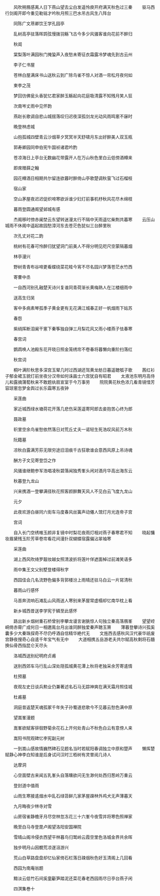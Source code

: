 <!-- { "loadSidebar": true } -->
　　风吹朔鴈感离人日下燕山望去尘白发遥怜庾开府满天秋色过三秦
　　驱马西行剑阁开即今重见勒铭才吟秋月照三巴水吊古风生八阵台

　　同陈广文荩卿饮王学孔园亭

　　乱树高亭驻落晖鹍弦慢拨羽觞飞古今多少风骚客谁向花前不醉归

　　秋闺

　　棠梨落叶满园秋门掩蛩声入夜愁未寄征衣霜露冷梦魂先到古云州

　　李子仁书屋

　　苍林白屋满床书山送秋云到广除鸟雀不惊人对酒一帘松月夜何如

　　柬李之茂

　　梦回彷佛瓮头香犹忆君家醉玉觞起向花庭吸清露不知残月笑人狂

　　次南岑丈雨中见怀韵

　　燕赵长歌调自悲山城揺落叹归迟夜深孤剑龙光动风雨鸣窻不寐时

　　晩登林虑城

　　山抱孤城四壁青云沙烟草夕冥冥半天舒啸月东出好醉美人双玉瓶

　　郭寿卿园同申伯宪牛国祯诸君吟酌

　　苍凉海日上亭台无数幽花带露开人在万山秋色里白云低傍酒樽来

　　即席赠薛之翰

　　园花樽酒日相期共尔留连欲暮时醉倚山亭歌楚调秋萤飞过石榴枝

　　宿山家

　　空山茅屋夜迟迟促织啼寒欲诉谁少妇灯前事机杼秋风花尽木绵枝

　　暮雨登圆通阁望邺城有感

　　杰阁移时傍赤阑埜云东望转迷漫太行不隔中天雨遥忆柴荆共暮寒
　　云压山城雨不休阁中遥起故园愁漳河东去苍茫色犹似三台醉里秋

　　次孔丈对花二韵

　　桃树有花春可怜醉归犹望洞门前美人不得分明见咫尺空蒙隔暮烟

　　林亭漫兴

　　野树青青布谷啼更看蝶绕菜花畦今宵不尽名园兴梦落苍茫水竹西

　　寄曹中丞

　　一自西河别孔融楚天诗兴复谁同青荷渐长黄梅熟人在江楼细雨中

　　送高生归吴

　　客中多病素琴孤季子黄金更有无花满江城春正好一帆烟雨下姑苏

　　春怨

　　紫绡挥断泪阑干窻下秦筝独自弹三月梨花风又雨小楼燕子怯春寒

　　春宫词

　　鹦鹉唤人池殿东花开晓日照金笼绣帘不卷春将暮懒向重阶扫落红

　　秋宫词

　　桐叶满阶秋思多深宫玉辇几时过西湖还驾黄龙舫日暮遥聴瓠子歌
　　茜红衫子郁金裙玉貌灯前坐夜分汉帝如何诛画士六宫犹自有昭君
　　太液池东明月高侍儿和露摘蒲萄秋来不敢题纨扇宣室于今万事劳
　　院院黄花秋色浓几看青镜惜芳容琼窻忽梦金舆过长乐霜寒五夜钟

　　采莲曲

　　家近城西绿水塘荷花开落几悲伤采莲遥寄阿郎去妾抱苦心终为郎

　　聂政墓

　　轵里空余鸟雀愁依然落日对荒丘丈夫一诺轻生死浩叹风前万木秋

　　阮籍墓

　　凉秋白露满芳荪无限穷途旧泪痕千古狂歌谁会意西风原上吊诗魂

　　酬方子文见寄登岱之作

　　风骚谁继鲍参军浩唱凌秋碧落闻独秀峯头闲对酒月华高出海东云

　　秋暮登九龙山

　　兴来携酒一登攀满径秋花照客颜醉舞天风人不见白云飞度九龙山

　　元夕

　　此夜欢游白昼同六街车马度春风丝簧声动僊人馆灯月光连帝子宫

　　宫词

　　自入长门空绣帷玉颜非复镜中时梨花夜雨灯相对燕子春寒君不知
　　晓起慵妆眉黛残玉阶芳草卷帘看花间漫扑双蝴蝶宿露偏沾翠袖寒

　　采莲曲

　　湖上西风吹绮罗靓妆越女照清波折将莲叶佯遮面棹过前滩笑语多

　　雨中集王文父别墅登楼得秋字

　　西园佳会几名流野色偏多背郭楼汾上雨晴还驻马白云一片冩清秋

　　暮雨山行感怀

　　马首奔流响石滩乱山风雨送人寒别来茅屋常虚榻却忆南华枕上看

　　新乡城西昔送李学宪于鳞至此感怀

　　路出新乡烟树重石桥曾别李攀龙谩言谢朓惊人句独立秦高落鴈峯
　　望望崆峒倚赤霄广成何日一相邀鳯台月出谁同醉独爱秦声聴玉箫
　　薄暮登攀诗兴孤奚囊多少大秦珠探奇不尽仍呼酒自信精华絶代无
　　文旌西去感秋风汉代豪华祇废宫静夜搜奇心自逺千年宝气有无中
　　大道相携五岳游老夫共尔赋高秋剩将石髓换仙骨西指昆仑天尽头

　　洛城西送别纪明府贞甫

　　送别西郊车马行乱山深处隠孤城黄花潭上秋将老独采余芳寄逺情

　　杜预墓

　　夜观左史日谈兵勲业仍兼著述名石马无踪神爽在满天霜月照佳城

　　杜甫墓

　　洞庭昔返楚天魂孤冢千年失子孙蜀道悲歌今不见暮云愁色满中原

　　望嵩峯漫题

　　嵩峯欲赋客徘徊野菊余花石上开何处青山不秋色白云有意傍人来

　　嵩阳书院观碑忆李宪副元树

　　一到嵩山感故情巍然碑石见题名当时若赋阳春调独立中原和楚声
　　懒挥楚赋静心神李白知谁是后身试问汉时三栢树有灵曽阅几诗人

　　达摩洞

　　心空面壁古来闻五乳峯头自落曛欲问无生渺何处西归葱岭万重云

　　登封道中值雨

　　山雨生寒接逺烟水中乱石绿苔鲜几家茅屋疎林外鸡犬无声薄暮天

　　九月晦夜少林寺对雪

　　山房宿雀静檐牙月尽空林忽冻花三十六峯今夜雪并将寒色照禅家

　　晩至白马寺登毘卢阁望洛阳安国禅院

　　雪晴山阁冷侵衣西望平林暮鸟归鹫岭云霞空里色洛城金界共余晖

　　独步明月山因覩荒凉遂沮游兴

　　荒山白草路盘盘却忆仙家倚石栏落日疎烟秋色好玉清阁上几回看

　　西园为南庵翁题

　　黯淡云低竹石间奚童斸笋踏泥还菜花春老西园雨尽日亭台燕子闲

　　四溟集巻十
